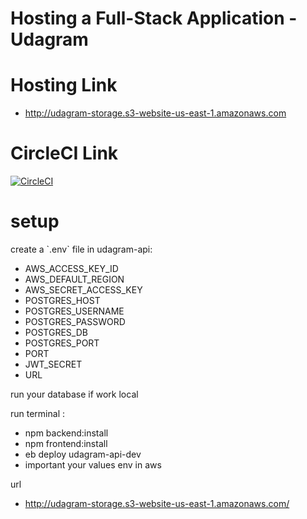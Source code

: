 # Hosting a Full-Stack Application - Udagram

<h1> Hosting Link   </h1>

- http://udagram-storage.s3-website-us-east-1.amazonaws.com

<h1> CircleCI Link </h1>

[![CircleCI](https://circleci.com/gh/circleci/circleci-docs.svg?style=svg)](https://app.circleci.com/pipelines/github/Abdelrhmansakr/udagram-deploy/1/workflows/8c81cab5-7e66-465b-be61-4ea316ba3559/jobs/4)

<h1>  setup </h1>
create a `.env` file in udagram-api:

- AWS_ACCESS_KEY_ID
- AWS_DEFAULT_REGION
- AWS_SECRET_ACCESS_KEY
- POSTGRES_HOST
- POSTGRES_USERNAME
- POSTGRES_PASSWORD
- POSTGRES_DB
- POSTGRES_PORT
- PORT
- JWT_SECRET
- URL

run your database if work local

run terminal :
- npm backend:install
- npm frontend:install
- eb deploy udagram-api-dev
- important your values env in aws 

url
- http://udagram-storage.s3-website-us-east-1.amazonaws.com/
    